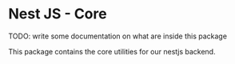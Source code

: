 # Nest JS - Core

TODO: write some documentation on what are inside this package

This package contains the core utilities for our nestjs backend.
